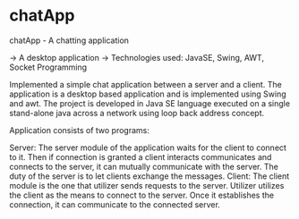 # chatApp
chatApp - A chatting application

-> A desktop application 
-> Technologies used: JavaSE, Swing, AWT, Socket Programming

Implemented a simple chat application between a server and a client. The application is a desktop based application and is implemented using Swing and awt. The project is developed in Java SE language executed on a single stand-alone java across a network using loop back address concept.

Application consists of two programs:

Server: 
The server module of the application waits for the client to connect to it. Then if connection is granted a client interacts communicates and connects to the server, it can mutually communicate with the server. The duty of the server is to let clients exchange the messages.
Client: 
The client module is the one that utilizer sends requests to the server. Utilizer utilizes the client as the means to connect to the server. Once it establishes the connection, it can communicate to the connected server.
